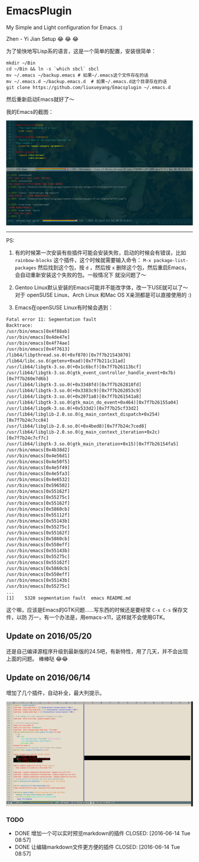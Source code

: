 # EmacsPlugin

My Simple and Light configuration for Emacs. :)

Zhen - Yi Jian Setup :joy: :joy: :joy:

为了愉快地写Lisp系的语言，这是一个简单的配置，安装很简单：

```
mkdir ~/Bin
cd ~/Bin && ln -s `which sbcl` sbcl
mv ~/.emacs ~/backup.emacs # 如果~/.emacs这个文件存在的话
mv ~/.emacs.d ~/backup.emacs.d  # 如果~/.emacs.d这个目录存在的话
git clone https://github.com/liuxueyang/Emacsplugin ~/.emacs.d
```

然后重新启动Emacs就好了～

我的Emacs的截图：

![Emacs on Linux](./emacs.png)

----

PS:

1. 有的时候第一次安装有些插件可能会安装失败，启动的时候会有错误，比如
`rainbow-blocks` 这个插件，这个时候就需要输入命令： 
`M-x package-list-packages` 然后找到这个包，按 `d` ，然后按 `x`
删除这个包，然后重启Emacs，会自动重新安装这个失败的包。一般情况下
就没问题了～

2. Gentoo Linux默认安装的Emacs可能并不能改字体，改一下USE就可以了～ 对于
openSUSE Linux、Arch Linux 和Mac OS X亲测都是可以直接使用的 :)

3. Emacs在openSUSE Linux有时候会遇到：

```
Fatal error 11: Segmentation fault
Backtrace:
/usr/bin/emacs[0x4f88ab]
/usr/bin/emacs[0x4de47e]
/usr/bin/emacs[0x4f74ae]
/usr/bin/emacs[0x4f7613]
/lib64/libpthread.so.0(+0xf870)[0x7f7b21543870]
/lib64/libc.so.6(getenv+0xad)[0x7f7b211c31ad]
/usr/lib64/libgtk-3.so.0(+0x1c6bcf)[0x7f7b26113bcf]
/usr/lib64/libgtk-3.so.0(gtk_event_controller_handle_event+0x7b)[0x7f7b260e7d6b]
/usr/lib64/libgtk-3.so.0(+0x3348fd)[0x7f7b262818fd]
/usr/lib64/libgtk-3.so.0(+0x3383c9)[0x7f7b262853c9]
/usr/lib64/libgtk-3.so.0(+0x2071a8)[0x7f7b261541a8]
/usr/lib64/libgtk-3.so.0(gtk_main_do_event+0x464)[0x7f7b26155a04]
/usr/lib64/libgdk-3.so.0(+0x533d2)[0x7f7b25cf33d2]
/usr/lib64/libglib-2.0.so.0(g_main_context_dispatch+0x254)[0x7f7b24c7cc84]
/usr/lib64/libglib-2.0.so.0(+0x4bed8)[0x7f7b24c7ced8]
/usr/lib64/libglib-2.0.so.0(g_main_context_iteration+0x2c)[0x7f7b24c7cf7c]
/usr/lib64/libgtk-3.so.0(gtk_main_iteration+0x15)[0x7f7b26154fa5]
/usr/bin/emacs[0x4b38d2]
/usr/bin/emacs[0x4e56d1]
/usr/bin/emacs[0x4e50f5]
/usr/bin/emacs[0x4e5f49]
/usr/bin/emacs[0x4e5fa3]
/usr/bin/emacs[0x4e6532]
/usr/bin/emacs[0x596502]
/usr/bin/emacs[0x55162f]
/usr/bin/emacs[0x55275c]
/usr/bin/emacs[0x55162f]
/usr/bin/emacs[0x5860cb]
/usr/bin/emacs[0x55112f]
/usr/bin/emacs[0x55143b]
/usr/bin/emacs[0x55275c]
/usr/bin/emacs[0x55162f]
/usr/bin/emacs[0x5860cb]
/usr/bin/emacs[0x550eff]
/usr/bin/emacs[0x55143b]
/usr/bin/emacs[0x55275c]
/usr/bin/emacs[0x55162f]
/usr/bin/emacs[0x5860cb]
/usr/bin/emacs[0x550eff]
/usr/bin/emacs[0x55143b]
/usr/bin/emacs[0x55275c]
...
[1]    5320 segmentation fault  emacs README.md

```

这个嘛，应该是Emacs的GTK问题……写东西的时候还是要经常 `C-x C-s` 保存文件，以防
万一，有一个办法是，用emacs-x11，这样就不会使用GTK。

## Update on 2016/05/20

还是自己编译源程序升级到最新版的24.5吧，有新特性，用了几天，并不会出现上面的问题。
棒棒哒 :joy::joy:

## Update on 2016/06/14

增加了几个插件，自动补全，最大列提示。

![Emacs on Mac OS X](./emacs-on-mac.png)

### TODO

* DONE 增加一个可以实时预览markdown的插件
  CLOSED: [2016-06-14 Tue 08:57]
* DONE 让编辑markdown文件更方便的插件
  CLOSED: [2016-06-14 Tue 08:57]

